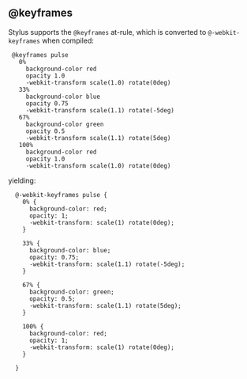 
## @keyframes

 Stylus supports the `@keyframes` at-rule, which is converted to `@-webkit-keyframes` when compiled:


     @keyframes pulse
       0%
         background-color red
         opacity 1.0
         -webkit-transform scale(1.0) rotate(0deg)
       33%
         background-color blue
         opacity 0.75
         -webkit-transform scale(1.1) rotate(-5deg)
       67%
         background-color green
         opacity 0.5
         -webkit-transform scale(1.1) rotate(5deg)
       100%
         background-color red
         opacity 1.0
         -webkit-transform scale(1.0) rotate(0deg)

yielding:

      @-webkit-keyframes pulse {
        0% {
          background-color: red;
          opacity: 1;
          -webkit-transform: scale(1) rotate(0deg);
        }

        33% {
          background-color: blue;
          opacity: 0.75;
          -webkit-transform: scale(1.1) rotate(-5deg);
        }

        67% {
          background-color: green;
          opacity: 0.5;
          -webkit-transform: scale(1.1) rotate(5deg);
        }

        100% {
          background-color: red;
          opacity: 1;
          -webkit-transform: scale(1) rotate(0deg);
        }

      }
